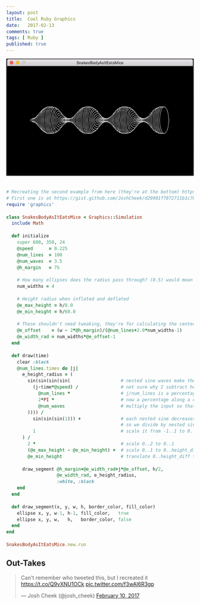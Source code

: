 ```yaml
---
layout: post
title:  Cool Ruby Graphics
date:   2017-02-13
comments: true
tags: [ Ruby ]
published: true
---
```

<p>
<img src="/images/snake_ruby_loop.gif">
</p>
<!--more-->

~~~ ruby

# Recreating the second example from here (they're at the bottom) https://learningd3.com/blog/generative-art/
# First one is at https://gist.github.com/JoshCheek/d29901f7872711b1c70faafbc334e336
require 'graphics'

class SnakesBodyAsItEatsMice < Graphics::Simulation
  include Math

  def initialize
    super 600, 350, 24
    @speed      = 0.225
    @num_lines  = 100
    @num_waves  = 3.5
    @h_margin   = 75

    # How many ellipses does the radius pass through? (0.5) would mean their edges touch instead of overlapping
    num_widths = 4

    # Height radius when inflated and deflated
    @e_max_height = h/8.0
    @e_min_height = h/60.0

    # These shouldn't need tweaking, they're for calculating the center and width of the ellipses
    @e_offset    = (w - 2*@h_margin)/(@num_lines+2.0*num_widths-1)
    @e_width_rad = num_widths*@e_offset-1
  end

  def draw(time)
    clear :black
    @num_lines.times do |j|
      e_height_radius = (
        sin(sin(sin(sin(                   # nested sine waves make the output more round
          (j-time*@speed) /                # not sure why I subtract here, seems like I should add, but then the wave moves left
            @num_lines *                   # j/num_lines is a percentage along the wave
            2*PI *                         # now a percentage along a circle. Passed into sine, this gives one wave: -*`*-._.-
            @num_waves                     # multiply the input so that it traverses more circles (more waves)
        )))) /
          sin(sin(sin(1))) +               # each nested sine decreases the amplitude (b/c needs input of -π..π to include full range, but output of sine is -1..1)
                                           # so we divide by nested sines of 1 (the max output value) to scale the final wave back to -1..1
          1                                # scale it from -1..1 to 0..2
      ) /
        2 *                                # scale 0..2 to 0..1
        (@e_max_height - @e_min_height) +  # scale 0..1 to 0..height_diff
        @e_min_height                      # translate 0..height_diff to min_height..max_height

      draw_segment @h_margin+@e_width_rad+j*@e_offset, h/2,
                   @e_width_rad, e_height_radius,
                   :white, :black
    end
  end

  def draw_segment(x, y, w, h, border_color, fill_color)
    ellipse x, y, w-1, h-1, fill_color,   true
    ellipse x, y, w,   h,   border_color, false
  end
end

SnakesBodyAsItEatsMice.new.run

~~~


## Out-Takes


<blockquote class="twitter-tweet" data-lang="en"><p lang="en" dir="ltr">Can&#39;t remember who tweeted this, but I recreated it <a href="https://t.co/Q9vXNU1OCk">https://t.co/Q9vXNU1OCk</a> <a href="https://t.co/f3wAl6R3gp">pic.twitter.com/f3wAl6R3gp</a></p>&mdash; Josh Cheek (@josh_cheek) <a href="https://twitter.com/josh_cheek/status/830164612855246848">February 10, 2017</a></blockquote>


<script async src="//platform.twitter.com/widgets.js" charset="utf-8"></script>


